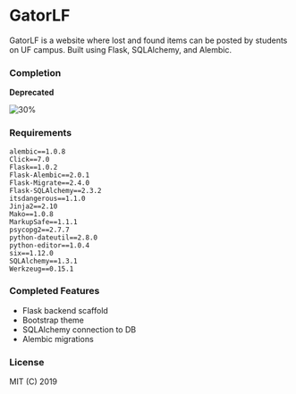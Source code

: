# GatorLF

GatorLF is a website where lost and found items can be posted by students on UF campus. Built using Flask, SQLAlchemy, and Alembic.

### Completion

**Deprecated**

![30%](https://progress-bar.dev/30)

### Requirements

```
alembic==1.0.8
Click==7.0
Flask==1.0.2
Flask-Alembic==2.0.1
Flask-Migrate==2.4.0
Flask-SQLAlchemy==2.3.2
itsdangerous==1.1.0
Jinja2==2.10
Mako==1.0.8
MarkupSafe==1.1.1
psycopg2==2.7.7
python-dateutil==2.8.0
python-editor==1.0.4
six==1.12.0
SQLAlchemy==1.3.1
Werkzeug==0.15.1
```

### Completed Features

- Flask backend scaffold
- Bootstrap theme
- SQLAlchemy connection to DB
- Alembic migrations

### License

MIT (C) 2019
